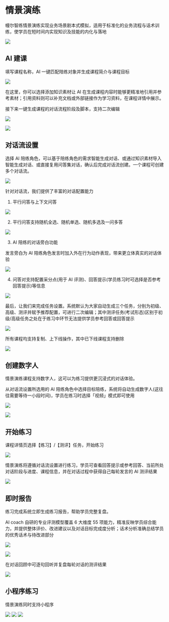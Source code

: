 # 情景演练

幔尔智练情景演练实现业务场景剧本式模拟，适用于标准化的业务流程与话术训练，使学员在短时间内实现知识及技能的内化与落地

![](_images/C1vZbDceOolRh9xJ6gDcaoaknSe.png)

## AI 建课

填写课程名称，AI 一键匹配陪练对象并生成课程简介与课程目标

![](_images/V5zNbcrukozwCjxIc1rcwUr4nUw.png)

在这里，你可以选择添加知识素材让 AI 在生成课程内容时能够更精准地引用并参考素材；引用资料则可以补充文档或外部链接作为学习资料，在课程详情中展示。

接下来一键生成课程的对话流程阶段及脚本，支持二次编辑

![](_images/UJOcbR6uRoKg7cxFajqcL6OMnhA.png)

![](_images/B7HEblEiuo9yF6xh07YcHAzZnre.png)

## 对话流设置

选择 AI 陪练角色，可以基于陪练角色的需求智能生成对话、或通过知识素材导入智能生成对话、或直接复用问答集对话，确认后完成对话流创建。一个课程可创建多个对话流。

![](_images/OOnVbmUs2o4i28xvzAEcRMcmnQg.png)

针对对话流，我们提供了丰富的对话配置能力

1. 平行问答与上下文问答

![](_images/HLeJbt5XVoPguXxv4k4cULvHnCb.png)

2. 平行问答支持随机全选、随机单选、随机多选及一问多答

![](_images/ERqebQuqUogFopxYTztcVR10n2f.png)

3. AI 陪练的对话旁白功能

发言旁白为 AI 陪练角色发言时加入外在行为动作表现，带来更立体真实的对话体验

![](_images/D6b5buHf5o4QFcxl0ohcsXlunje.png)

4. 问答对支持配置采分点(用于 AI 评测)、回答提示(学员练习时可选择是否参考回答提示)等信息

![](_images/BvwhbGUleou3hCxxmoLcC90ZnLd.png)

最后，让我们来完成任务设置。系统默认为大家自动生成三个任务，分别为初级、高级、测评并赋予推荐配置，可进行二次编辑；其中测评任务(考试形态)区别于初级/高级任务之处在于练习中环节无法提供学员参考回答或回答提示

![](_images/DL9wbfHr5oUZ6BxlEIIc9rGZnGg.png)

所有课程均支持复制、上下线操作，其中已下线课程支持删除

![](_images/CCrVbxWgQolfKAx7GZpcxmS1nNg.png)

## 创建数字人

情景演练课程支持数字人，这可以为练习提供更沉浸式的对话体验。

从对话流设置所选用的 AI 陪练角色中选择目标陪练，系统将自动生成数字人(这往往需要等待一小段时间)，学员在练习时选择「视频」模式即可使用

![](_images/GwOPbIJYWoeaIjxICOQcgNTznpc.png)

![](_images/BCNCbG4nHoTWEXxQDXAc1RIwnSd.png)

## 开始练习

课程详情页选择【练习】/【测评】任务，开始练习

![](_images/Dzcxb8NuoogXE2xuRzTcFlPenPf.png)

情景演练将遵循对话流设置进行练习，学员可查看回答提示或参考回答、当前所处对话阶段与进度、课程信息，并在对话过程中获得自己每轮发言的 AI 测评结果

![](_images/INFRbp9CjoHD8Oxz0ONc2utCnhb.png)

## 即时报告

练习完成系统立即生成练习报告，帮助学员完整复盘。

AI coach 自研的专业评测模型覆盖 6 大维度 55 项能力，精准反映学员综合能力，并提供整体评价、改进建议以及对话目标完成度分析；话术分析准确总结学员的优秀话术与待改进部分

![](_images/TwRHbdIAsoo6vEx5A6jcXwztntf.png)

![](_images/MLOSb2N7vocvYQxPWWfc34l0nud.png)

在对话回顾中可逐句回听并复盘每轮对话的测评结果

![](_images/XLHCbeRWyolqLyxqKTEcW9OLnOb.png)

## 小程序练习

情景演练同时支持小程序

![](_images/R5KnbBab0oBxq5xJ1YmctJgfn0b.png)
![](_images/EqjJbtANwo755sx7qJHc1JttnPb.png)
![](_images/E17ObeaovosM0yxOnVKcuweDnOg.png)
